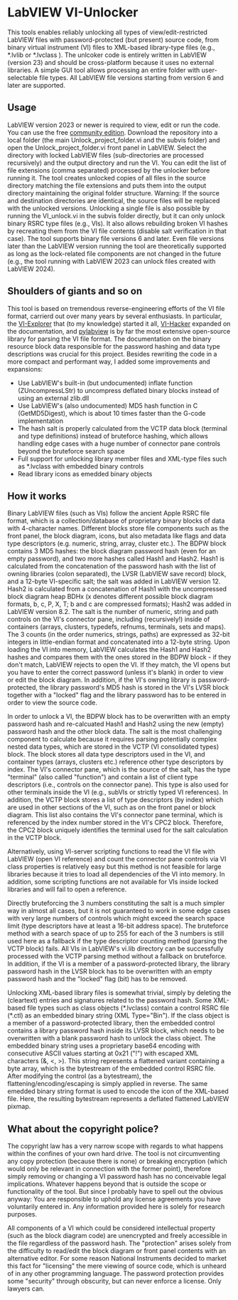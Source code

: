 # LabVIEW VI-Unlocker

This tools enables reliably unlocking all types of view/edit-restricted LabVIEW files with password-protected (but present) source code, from binary virtual instrument (VI) files to XML-based library-type files (e.g., \*.lvlib or \*.lvclass ). The unlcoker code is entirely written in LabVIEW (version 23) and should be cross-platform because it uses no external libraries. A simple GUI tool allows processing an entire folder with user-selectable file types. All LabVIEW file versions starting from version 6 and later are supported.

## Usage

LabVIEW version 2023 or newer is required to view, edit or run the code. You can use the free [community edition](https://www.ni.com/en/support/downloads/software-products/download.labview-community.html). Download the repository into a local folder (the main Unlock_project_folder.vi and the subvis folder) and open the Unlock_project_folder.vi front panel in LabVIEW. Select the directory with locked LabVIEW files (sub-directories are processed recursively) and the output directory and run the VI. You can edit the list of file extensions (comma separated) processed by the unlocker before running it. The tool creates unlocked copies of all files in the source directory matching the file extensions and puts them into the output directory maintaining the original folder structure. Warning: If the source and destination directories are identical, the source files will be replaced with the unlocked versions. Unlocking a single file is also possible by running the VI_unlock.vi in the subvis folder directly, but it can only unlock binary RSRC type files (e.g., VIs). It also allows rebuilding broken VI hashes by recreating them from the VI file contents (disable salt verification in that case). The tool supports binary file versions 6 and later. Even file versions later than the LabVIEW version running the tool are theoretically supported as long as the lock-related file components are not changed in the future (e.g., the tool running with LabVIEW 2023 can unlock files created with LabVIEW 2024).

## Shoulders of giants and so on

This tool is based on tremendous reverse-engineering efforts of the VI file format, carrierd out over many years by several enthusiasts. In particular, the [VI-Explorer](https://github.com/tomsoftware/VI-Explorer/tree/master) that (to my knowledge) started it all, [VI-Hacker](https://github.com/rcpacini/LabVIEW-VI-Hacker) expanded on the documentation, and [pylabview](https://github.com/mefistotelis/pylabview) is by far the most extensive open-source library for parsing the VI file format. The documentation on the binary resource block data responsible for the password hashing and data type descriptions was crucial for this project. Besides rewriting the code in a more compact and performant way, I added some improvements and expansions:
- Use LabVIEW's built-in (but undocumented) inflate function (ZUncompressLStr) to uncompress deflated binary blocks instead of using an external zlib.dll
- Use LabVIEW's (also undocumented) MD5 hash function in C (GetMD5Digest), which is about 10 times faster than the G-code implementation
- The hash salt is properly calculated from the VCTP data block (terminal and type definitions) instead of bruteforce hashing, which allows handling edge cases with a huge number of connector pane controls beyond the bruteforce search space
- Full support for unlocking library member files and XML-type files such as *.lvclass with embedded binary controls
- Read library icons as emedded binary objects

## How it works

Binary LabVIEW files (such as VIs) follow the ancient Apple RSRC file format, which is a collection/database of proprietary binary blocks of data with 4-character names. Different blocks store file components such as the front panel, the block diagram, icons, but also metadata like flags and data type descriptors (e.g. numeric, string, array, cluster etc.). The BDPW block contains 3 MD5 hashes: the block diagram password hash (even for an empty password), and two more hashes called Hash1 and Hash2. Hash1 is calculated from the concatenation of the password hash with the list of owning libraries (colon separated), the LVSR (LabVIEW save record) block, and a 12-byte VI-specific salt; the salt was added in LabVIEW version 12. Hash2 is calculated from a concatenation of Hash1 with the uncompressed block diagram heap BDHx (x denotes different possible block diagram formats, b, c, P, X, T; b and c are compressed formats); Hash2 was added in LabVIEW version 8.2. The salt is the number of numeric, string and path controls on the VI's connector pane, including (recursively!) inside of containers (arrays, clusters, typedefs, refnums, terminals, sets and maps). The 3 counts (in the order numerics, strings, paths) are expressed as 32-bit integers in little-endian format and concatenated into a 12-byte string. Upon loading the VI into memory, LabVIEW calculates the Hash1 and Hash2 hashes and compares them with the ones stored in the BDPW block - if they don't match, LabVIEW rejects to open the VI. If they match, the VI opens but you have to enter the correct password (unless it's blank) in order to view or edit the block diagram. In addition, if the VI's owning library is password-protected, the library password's MD5 hash is stored in the VI's LVSR block together with a "locked" flag and the library password has to be entered in order to view the source code.

In order to unlock a VI, the BDPW block has to be overwritten with an empty password hash and re-calcuated Hash1 and Hash2 using the new (empty) password hash and the other block data. The salt is the most challenging component to calculate because it requires parsing potentially complex nested data types, which are stored in the VCTP (VI consolidated types) block. The block stores all data type descriptors used in the VI, and container types (arrays, clusters etc.) reference other type descriptors by index. The VI's connector pane, which is the source of the salt, has the type "terminal" (also called "function") and contain a list of client type descriptors (i.e., controls on the connector pane). This type is also used for other terminals inside the VI (e.g., subVIs or strictly typed VI references). In addition, the VCTP block stores a list of type descriptors (by index) which are used in other sections of the VI, such as on the front panel or block diagram. This list also contains the VI's connector pane terminal, which is referenced by the index number stored in the VI's CPC2 block. Therefore, the CPC2 block uniquely identifies the terminal used for the salt calculation in the VCTP block.

Alternatively, using VI-server scripting functions to read the VI file with LabVIEW (open VI reference) and count the connector pane controls via VI class properties is relatively easy but this method is not feasible for large libraries because it tries to load all dependencies of the VI into memory. In addition, some scripting functions are not available for VIs inside locked libraries and will fail to open a reference.

Directly bruteforcing the 3 numbers constituting the salt is a much simpler way in almost all cases, but it is not guaranteed to work in some edge cases with very large numbers of controls which might exceed the search space limit (type descriptors have at least a 16-bit address space). The bruteforce method with a search space of up to 255 for each of the 3 numbers is still used here as a fallback if the type descriptor counting method (parsing the VCTP block) fails. All VIs in LabVIEW's vi.lib directory can be successfully processed with the VCTP parsing method without a fallback on bruteforce. In addition, if the VI is a member of a password-protected library, the library password hash in the LVSR block has to be overwritten with an empty password hash and the "locked" flag (bit) has to be removed.

Unlocking XML-based library files is somewhat trivial, simply by deleting the (cleartext) entries and signatures related to the password hash. Some XML-based file types such as class objects (\*.lvclass) contain a control RSRC file (\*.ctl) as an embedded binary string (XML Type="Bin"). If the class object is a member of a password-protected library, then the embedded control contains a library password hash inside its LVSR block, which needs to be overwritten with a blank password hash to unlock the class object. The embedded binary string uses a proprietary base64 encoding with consecutive ASCII values starting at 0x21 ("!") with escaped XML characters (&, <, >). This string represents a flattened variant containing a byte array, which is the bytestream of the embedded control RSRC file. After modifying the control (as a bytestream), the flattening/encoding/escaping is simply applied in reverse. The same emedded binary string format is used to encode the icon of the XML-based file. Here, the resulting bytestream represents a deflated flattened LabVIEW pixmap.

## What about the copyright police?

The copyright law has a very narrow scope with regards to what happens within the confines of your own hard drive. The tool is not circumventing any copy protection (because there is none) or breaking encryption (which would only be relevant in connection with the former point), therefore simply removing or changing a VI password hash has no conceivable legal implications. Whatever happens beyond that is outside the scope or functionality of the tool. But since I probably have to spell out the obvious anyway: You are responsible to uphold any license agreements you have voluntarily entered in. Any information provided here is solely for research purposes.

All components of a VI which could be considered intellectual property (such as the block diagram code) are unencrypted and freely accessible in the file regardless of the password hash. The "protection" arises solely from the difficulty to read/edit the block diagram or front panel contents with an alternative editor. For some reason National Instruments decided to market this fact for "licensing" the mere viewing of source code, which is unheard of in any other programming language. The password protection provides some "security" through obscurity, but can never enforce a license. Only lawyers can.
